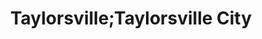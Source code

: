 ---
title: Taylorsville;Taylorsville City
url: /taylorsville-taylorsville-city/
latitude: 40.677
longitude: -111.94
---